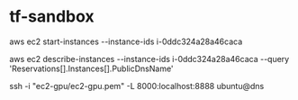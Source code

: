 # tf-sandbox

aws ec2 start-instances --instance-ids i-0ddc324a28a46caca

aws ec2 describe-instances --instance-ids i-0ddc324a28a46caca --query 'Reservations[].Instances[].PublicDnsName'

ssh -i "ec2-gpu/ec2-gpu.pem" -L 8000:localhost:8888 ubuntu@dns

